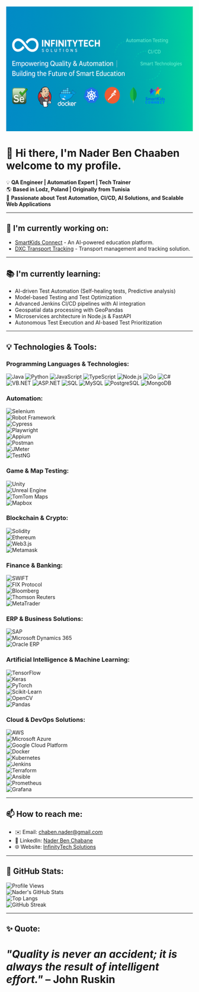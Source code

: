 ![Header](assets/header.png)


# 👋 Hi there, I'm Nader Ben Chaaben welcome to my profile.
💡 **QA Engineer | Automation Expert | Tech Trainer**  
🌎 **Based in Lodz, Poland | Originally from Tunisia**  
🔎 **Passionate about Test Automation, CI/CD, AI Solutions, and Scalable Web Applications**  

---

## 🚀 I'm currently working on:
- [SmartKids Connect](https://github.com/InfinityTech-SmartKids) - An AI-powered education platform.
- [DXC Transport Tracking](https://github.com/InfinityTech-DXC) - Transport management and tracking solution.

---

## 📚 I'm currently learning:
- AI-driven Test Automation (Self-healing tests, Predictive analysis)
- Model-based Testing and Test Optimization  
- Advanced Jenkins CI/CD pipelines with AI integration  
- Geospatial data processing with GeoPandas  
- Microservices architecture in Node.js & FastAPI  
- Autonomous Test Execution and AI-based Test Prioritization    

---

## 💡 Technologies & Tools:

### **Programming Languages & Technologies:**  

<p align="left">
    <img src="https://img.icons8.com/color/48/000000/java-coffee-cup-logo.png" alt="Java" width="40"/>
    <img src="https://img.icons8.com/color/48/000000/python.png" alt="Python" width="40"/>
    <img src="https://img.icons8.com/color/48/000000/javascript.png" alt="JavaScript" width="40"/>
    <img src="https://img.icons8.com/color/48/000000/typescript.png" alt="TypeScript" width="40"/>
    <img src="https://img.icons8.com/color/48/000000/nodejs.png" alt="Node.js" width="40"/>
    <img src="https://img.icons8.com/color/48/000000/golang.png" alt="Go" width="40"/>
    <img src="https://img.icons8.com/color/48/000000/c-sharp-logo.png" alt="C#" width="40"/>
    <img src="https://img.icons8.com/color/48/000000/dot-net.png" alt="VB.NET" width="40"/>
    <img src="https://img.icons8.com/color/48/000000/asp-net.png" alt="ASP.NET" width="40"/>
    <img src="https://img.icons8.com/color/48/000000/sql.png" alt="SQL" width="40"/>
    <img src="https://img.icons8.com/color/48/000000/mysql-logo.png" alt="MySQL" width="40"/>
    <img src="https://img.icons8.com/color/48/000000/postgreesql.png" alt="PostgreSQL" width="40"/>
    <img src="https://img.icons8.com/color/48/000000/mongodb.png" alt="MongoDB" width="40"/>
</p>




### **Automation:**  
![Selenium](https://img.shields.io/badge/-Selenium-43B02A?logo=selenium&logoColor=white)  
![Robot Framework](https://img.shields.io/badge/-Robot%20Framework-000?logo=robot-framework&logoColor=white)  
![Cypress](https://img.shields.io/badge/-Cypress-17202C?logo=cypress&logoColor=white)  
![Playwright](https://img.shields.io/badge/-Playwright-2C2E3B?logo=playwright&logoColor=white)  
![Appium](https://img.shields.io/badge/-Appium-00ADC1?logo=appium&logoColor=white)  
![Postman](https://img.shields.io/badge/-Postman-FF6C37?logo=postman&logoColor=white)  
![JMeter](https://img.shields.io/badge/-JMeter-D22128?logo=apache-jmeter&logoColor=white)  
![TestNG](https://img.shields.io/badge/-TestNG-FF7300?logo=testng&logoColor=white)  

### **Game & Map Testing:**  
![Unity](https://img.shields.io/badge/-Unity-000000?logo=unity&logoColor=white)  
![Unreal Engine](https://img.shields.io/badge/-Unreal%20Engine-313131?logo=unreal-engine&logoColor=white)  
![TomTom Maps](https://img.shields.io/badge/-TomTom%20Maps-FF0000?logo=tomtom&logoColor=white)  
![Mapbox](https://img.shields.io/badge/-Mapbox-4264FB?logo=mapbox&logoColor=white)  

### **Blockchain & Crypto:**  
![Solidity](https://img.shields.io/badge/-Solidity-363636?logo=solidity&logoColor=white)  
![Ethereum](https://img.shields.io/badge/-Ethereum-3C3C3D?logo=ethereum&logoColor=white)  
![Web3.js](https://img.shields.io/badge/-Web3.js-F16822?logo=web3.js&logoColor=white)  
![Metamask](https://img.shields.io/badge/-Metamask-F6851B?logo=metamask&logoColor=white)  

### **Finance & Banking:**  
![SWIFT](https://img.shields.io/badge/-SWIFT-0033A0?logo=swift&logoColor=white)  
![FIX Protocol](https://img.shields.io/badge/-FIX%20Protocol-0071C5?logo=fixprotocol&logoColor=white)  
![Bloomberg](https://img.shields.io/badge/-Bloomberg-2C2C2C?logo=bloomberg&logoColor=white)  
![Thomson Reuters](https://img.shields.io/badge/-Thomson%20Reuters-FF8000?logo=thomsonreuters&logoColor=white)  
![MetaTrader](https://img.shields.io/badge/-MetaTrader-007FFF?logo=metatrader&logoColor=white)  

### **ERP & Business Solutions:**  
![SAP](https://img.shields.io/badge/-SAP-0FAAFF?logo=sap&logoColor=white)  
![Microsoft Dynamics 365](https://img.shields.io/badge/-Microsoft%20Dynamics%20365-0078D7?logo=microsoft-dynamics-365&logoColor=white)  
![Oracle ERP](https://img.shields.io/badge/-Oracle%20ERP-F80000?logo=oracle&logoColor=white)

### **Artificial Intelligence & Machine Learning:**  
![TensorFlow](https://img.shields.io/badge/-TensorFlow-FF6F00?logo=tensorflow&logoColor=white)  
![Keras](https://img.shields.io/badge/-Keras-D00000?logo=keras&logoColor=white)  
![PyTorch](https://img.shields.io/badge/-PyTorch-EE4C2C?logo=pytorch&logoColor=white)  
![Scikit-Learn](https://img.shields.io/badge/-Scikit%20Learn-F7931E?logo=scikitlearn&logoColor=white)  
![OpenCV](https://img.shields.io/badge/-OpenCV-5C3EE8?logo=opencv&logoColor=white)  
![Pandas](https://img.shields.io/badge/-Pandas-150458?logo=pandas&logoColor=white)  

### **Cloud & DevOps Solutions:**  
![AWS](https://img.shields.io/badge/-AWS-232F3E?logo=amazon-aws&logoColor=white)  
![Microsoft Azure](https://img.shields.io/badge/-Microsoft%20Azure-0078D7?logo=microsoft-azure&logoColor=white)  
![Google Cloud Platform](https://img.shields.io/badge/-Google%20Cloud-4285F4?logo=google-cloud&logoColor=white)  
![Docker](https://img.shields.io/badge/-Docker-2496ED?logo=docker&logoColor=white)  
![Kubernetes](https://img.shields.io/badge/-Kubernetes-326CE5?logo=kubernetes&logoColor=white)  
![Jenkins](https://img.shields.io/badge/-Jenkins-D24939?logo=jenkins&logoColor=white)  
![Terraform](https://img.shields.io/badge/-Terraform-7B42BC?logo=terraform&logoColor=white)  
![Ansible](https://img.shields.io/badge/-Ansible-EE0000?logo=ansible&logoColor=white)  
![Prometheus](https://img.shields.io/badge/-Prometheus-E6522C?logo=prometheus&logoColor=white)  
![Grafana](https://img.shields.io/badge/-Grafana-F46800?logo=grafana&logoColor=white)  


---

## 📫 How to reach me:
- ✉️ Email: [chaben.nader@gmail.com](mailto:chaben.nader@gmail.com)  
- 🔗 LinkedIn: [Nader Ben Chabane](https://www.linkedin.com/in/nader-ben-chabane)  
- 🌐 Website: [InfinityTech Solutions](https://infinitytech-solutions.com)  

---

## 🌟 GitHub Stats:

![Profile Views](https://komarev.com/ghpvc/?username=ben-chaaben-nader&color=blue&cache_seconds=1800)  
![Nader's GitHub Stats](https://github-readme-stats.vercel.app/api?username=ben-chaaben-nader&show_icons=true&theme=radical&cache_seconds=1800)  
![Top Langs](https://github-readme-stats.vercel.app/api/top-langs/?username=ben-chaaben-nader&layout=compact&theme=radical&cache_seconds=1800)  
![GitHub Streak](https://github-readme-streak-stats.herokuapp.com/?user=ben-chaaben-nader&theme=radical&cache_seconds=1800)




---

## ✨ **Quote:**  
*"Quality is never an accident; it is always the result of intelligent effort."* – John Ruskin  
=======
